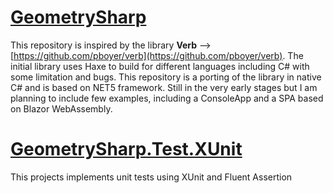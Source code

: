 # [GeometrySharp](https://github.com/cesarecaoduro/GeometrySharp/tree/master/GeometrySharp "GeometrySharp")
This repository is inspired by the library **Verb** --> [https://github.com/pboyer/verb](https://github.com/pboyer/verb). 
The initial library uses Haxe to build for different languages including C# with some limitation and bugs. This repository is a porting of the library in native C# and is based on NET5 framework.
Still in the very early stages but I am planning to include few examples, including a ConsoleApp and a SPA based on Blazor WebAssembly.
# [GeometrySharp.Test.XUnit](https://github.com/cesarecaoduro/GeometrySharp/tree/master/GeometrySharp.Test.XUnit "GeometrySharp.Test.XUnit")
This projects implements unit tests using XUnit and Fluent Assertion
